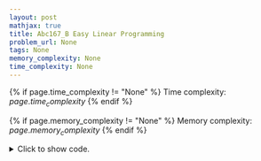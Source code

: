 ```yaml
---
layout: post
mathjax: true
title: Abc167_B Easy Linear Programming
problem_url: None
tags: None
memory_complexity: None
time_complexity: None
---
```




{% if page.time_complexity != "None" %}
Time complexity: ${{ page.time_complexity }}$
{% endif %}

{% if page.memory_complexity != "None" %}
Memory complexity: ${{ page.memory_complexity }}$
{% endif %}

<details>
<summary>
<p style="display:inline">Click to show code.</p>
</summary>
```cpp
{% raw %}
using namespace std;
using ll = long long;
ll solve(int a, int b, int c, int k)
{
    ll ans = 0;
    ans += min(a, k);
    k -= min(a, k);
    if (k == 0)
        return ans;
    k -= min(b, k);
    if (k == 0)
        return ans;
    ans -= min(c, k);
    k -= min(c, k);
    return ans;
}
int main(void)
{
    int a, b, c, k;
    cin >> a >> b >> c >> k;
    cout << solve(a, b, c, k) << endl;
    return 0;
}

{% endraw %}
```
</details>

